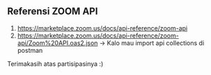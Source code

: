 ## Referensi ZOOM API

1. https://marketplace.zoom.us/docs/api-reference/zoom-api
2. https://marketplace.zoom.us/docs/api-reference/zoom-api/Zoom%20API.oas2.json -> Kalo mau import api collections di postman

Terimakasih atas partisipasinya :)



